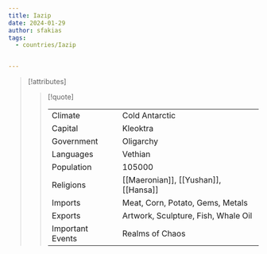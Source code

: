 ```yaml
---
title: Iazip
date: 2024-01-29
author: sfakias
tags:
  - countries/Iazip


---
```

> [!attributes]
> 
> > [!quote]
> >
> > | | |
> > | --- | --- |
> > | Climate | Cold Antarctic |
> > | Capital | Kleoktra |
> > | Government | Oligarchy |
> > | Languages | Vethian |
> > | Population | 105000 |
> > | Religions | [[Maeronian]], [[Yushan]], [[Hansa]] |
> > | Imports | Meat, Corn, Potato, Gems, Metals |
> > | Exports | Artwork, Sculpture, Fish, Whale Oil |
> > | Important Events | Realms of Chaos |
